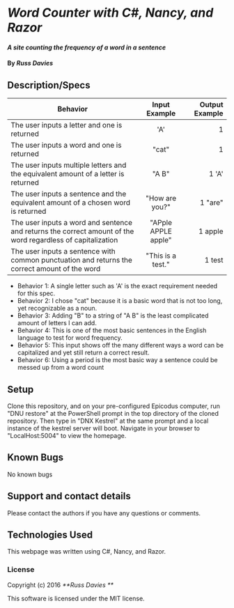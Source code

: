 # _Word Counter with C#, Nancy, and Razor_

#### _A site counting the frequency of a word in a sentence_

#### By _**Russ Davies**_

## Description/Specs

| Behavior        | Input Example           | Output Example  | 
| ------------- |:-------------:| -----:|
| The user inputs a letter and one is returned | 'A' | 1 |
| The user inputs a word and one is returned | "cat" | 1 |
| The user inputs multiple letters and the equivalent amount of a letter is returned | "A B" | 1 'A' |
| The user inputs a sentence and the equivalent amount of a chosen word is returned | "How are you?" | 1 "are" |
| The user inputs a word and sentence and returns the correct amount of the word regardless of capitalization | "APple APPLE apple" | 1 apple |
| The user inputs a sentence with common punctuation and returns the correct amount of the word | "This is a test." | 1 test |

* Behavior 1: A single letter such as 'A' is the exact requirement needed for this spec.
* Behavior 2:  I chose "cat" because it is a basic word that is not too long, yet recognizable as a noun.
* Behavior 3: Adding "B" to a string of "A B" is the least complicated amount of letters I can add.
* Behavior 4: This is one of the most basic sentences in the English language to test for word frequency.
* Behavior 5: This input shows off the many different ways a word can be capitalized and yet still return a correct result.
* Behavior 6:  Using a period is the most basic way a sentence could be messed up from a word count

## Setup

 Clone this repository, and on your pre-configured Epicodus computer, run "DNU restore" at the PowerShell prompt in the top directory of the cloned repository. Then type in "DNX Kestrel" at the same prompt and a local instance of the kestrel server will boot. Navigate in your browser to "LocalHost:5004" to view the homepage.

## Known Bugs
No known bugs

## Support and contact details
Please contact the authors if you have any questions or comments.

## Technologies Used
This webpage was written using C#, Nancy, and Razor.

### License
Copyright (c) 2016 _**Russ Davies **_

This software is licensed under the MIT license.
